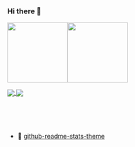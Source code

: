 ### Hi there 👋


<img align="" height="137px" src="https://github-readme-stats.vercel.app/api?username=liudih&hide_title=true&hide_border=true&show_icons=true&include_all_commits=true&line_height=21&theme=outrun&locale=cn" /><img align="" height="137px" src="https://github-readme-stats.vercel.app/api/top-langs/?username=liudih&hide_title=true&hide_border=true&layout=compact&theme=material-palenight&locale=cn" />


<a href="https://github.com/liudih/blog">
  <img align="center" src="https://github-readme-stats.vercel.app/api/pin/?username=liudih&repo=blog&theme=cobalt" />
</a>
<a href="https://github.com/liudih/liudih.github.io">
  <img align="center" src="https://github-readme-stats.vercel.app/api/pin/?username=liudih&repo=liudih.github.io&theme=dracula" />
</a>


<br />
<br />
<br />
<br />
<br />

- 🌱 [github-readme-stats-theme](https://github.com/anuraghazra/github-readme-stats/blob/master/themes/README.md)

<!--
**liudih/liudih** is a ✨ _special_ ✨ repository because its `README.md` (this file) appears on your GitHub profile.

Here are some ideas to get you started:

- 🔭 I’m currently working on ...
- 🌱 I’m currently learning ...
- 👯 I’m looking to collaborate on ...
- 🤔 I’m looking for help with ...
- 💬 Ask me about ...
- 📫 How to reach me: ...
- 😄 Pronouns: ...
- ⚡ Fun fact: ...
-->
